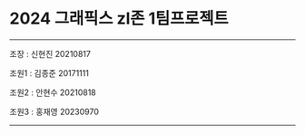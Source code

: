 # 2024 그래픽스 zl존 1팀프로젝트 
--------------------------
조장 : 신현진 20210817

조원1 : 김종준 20171111

조원2 : 안현수 20210818 

조원3 : 홍재영 20230970

--------------------------

